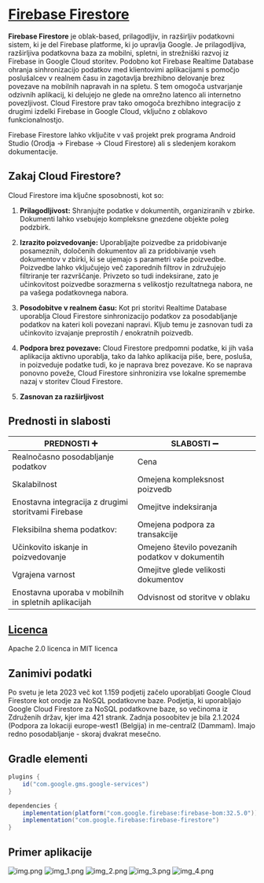 # [Firebase Firestore](https://firebase.google.com/docs/firestore)
**Firebase Firestore** je oblak-based, prilagodljiv, in razširljiv podatkovni sistem, ki je del Firebase platforme, ki jo upravlja Google.
Je prilagodljiva, razširljiva podatkovna baza za mobilni, spletni, in strežniški razvoj iz Firebase in Google Cloud storitev.
Podobno kot Firebase Realtime Database ohranja sinhronizacijo podatkov med klientovimi aplikacijami s pomočjo poslušalcev v realnem času in zagotavlja brezhibno delovanje brez povezave na mobilnih napravah in na spletu.
S tem omogoča ustvarjanje odzivnih aplikacij, ki delujejo ne glede na omrežno latenco ali internetno povezljivost.
Cloud Firestore prav tako omogoča brezhibno integracijo z drugimi izdelki Firebase in Google Cloud, vključno z oblakovo funkcionalnostjo.

Firebase Firestore lahko vključite v vaš projekt prek programa Android Studio (Orodja -> Firebase -> Cloud Firestore) ali s sledenjem korakom dokumentacije.

## Zakaj Cloud Firestore?

Cloud Firestore ima ključne sposobnosti, kot so:
1. **Prilagodljivost:** Shranjujte podatke v dokumentih, organiziranih v zbirke. Dokumenti lahko vsebujejo kompleksne gnezdene objekte poleg podzbirk.

2. **Izrazito poizvedovanje:** Uporabljajte poizvedbe za pridobivanje posameznih, določenih dokumentov ali za pridobivanje vseh dokumentov v zbirki, ki se ujemajo s parametri vaše poizvedbe. Poizvedbe lahko vključujejo več zaporednih filtrov in združujejo filtriranje ter razvrščanje. Privzeto so tudi indeksirane, zato je učinkovitost poizvedbe sorazmerna s velikostjo rezultatnega nabora, ne pa vašega podatkovnega nabora.

3. **Posodobitve v realnem času:** Kot pri storitvi Realtime Database uporablja Cloud Firestore sinhronizacijo podatkov za posodabljanje podatkov na kateri koli povezani napravi. Kljub temu je zasnovan tudi za učinkovito izvajanje preprostih / enokratnih poizvedb.

4. **Podpora brez povezave:** Cloud Firestore predpomni podatke, ki jih vaša aplikacija aktivno uporablja, tako da lahko aplikacija piše, bere, posluša, in poizveduje podatke tudi, ko je naprava brez povezave. Ko se naprava ponovno poveže, Cloud Firestore sinhronizira vse lokalne spremembe nazaj v storitev Cloud Firestore.

5. **Zasnovan za razširljivost**
## Prednosti in slabosti

| PREDNOSTI :heavy_plus_sign:                                               | SLABOSTI :heavy_minus_sign:                                                                                                          |
|---------------------------------------------------------------------------|--------------------------------------------------------------------------------------------------------------------------------------|
| Realnočasno posodabljanje podatkov                                        | Cena                                                                                                                                 |
| Skalabilnost                                                              | Omejena kompleksnost poizvedb                                                                                                        |
| Enostavna integracija z drugimi storitvami Firebase                       | Omejitve indeksiranja                                                                                                                |
| Fleksibilna shema podatkov:                                               | Omejena podpora za transakcije                                                                                                       |
| Učinkovito iskanje in poizvedovanje                                       | Omejeno število povezanih podatkov v dokumentih                                                                                      |
| Vgrajena varnost                                                          | Omejitve glede velikosti dokumentov                                                                                                  |
| Enostavna uporaba v mobilnih in spletnih aplikacijah                     | Odvisnost od storitve v oblaku                                                                                                       |

## [Licenca](https://github.com/firebase)
Apache 2.0 licenca in MIT licenca

## Zanimivi podatki

Po svetu je leta 2023 več kot 1.159 podjetij začelo uporabljati Google Cloud Firestore kot orodje za NoSQL podatkovne baze. Podjetja, ki uporabljajo Google Cloud Firestore za NoSQL podatkovne baze, so večinoma iz Združenih držav, kjer ima 421 strank.
Zadnja posoobitev je bila 2.1.2024 (Podpora za lokaciji europe-west1 (Belgija) in me-central2 (Dammam). Imajo redno posodabljanje - skoraj dvakrat mesečno.

## Gradle elementi

```gradle
plugins {
    id("com.google.gms.google-services")
}

dependencies {
    implementation(platform("com.google.firebase:firebase-bom:32.5.0"))
    implementation("com.google.firebase:firebase-firestore")
}
```

## Primer aplikacije 
![img.png](img.png)
![img_1.png](img_1.png)
![img_2.png](img_2.png)
![img_3.png](img_3.png)
![img_4.png](img_4.png)


